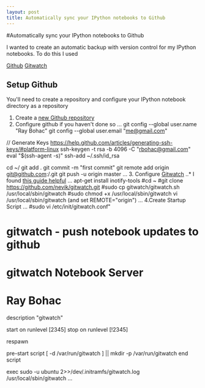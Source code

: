```yaml
---
layout: post
title: Automatically sync your IPython notebooks to Github
---
```

#Automatically sync your IPython notebooks to Github

I wanted to create an automatic backup with version control for my IPython notebooks. To do this I used

[Github](https://github.com/)
[Gitwatch](https://github.com/nevik/gitwatch)

## Setup Github
You'll need to create a repository and configure your IPython notebook directory as a repository
1. Create a [new Github repository](https://help.github.com/articles/create-a-repo/)
2. Configure github if you haven't done so
...
git config --global user.name "Ray Bohac"
git config --global user.email "me@gmail.com"

// Generate Keys https://help.github.com/articles/generating-ssh-keys/#platform-linux
ssh-keygen -t rsa -b 4096 -C "rbohac@gmail.com"
eval "$(ssh-agent -s)"
ssh-add ~/.ssh/id_rsa

cd ~/<MYNOTEBOOKDIR>
git add .
git commit -m "first commit"
git remote add origin git@github.com:<USERNAME>/<REPO-NAME>.git
git push -u origin master
...
3. Configure [Gitwatch](https://github.com/nevik/gitwatch)
..* I found [this guide helpful](https://github.com/nevik/gitwatch/wiki/gitwatch-as-a-service-on-Debian-with-supervisord)
...
apt-get install inotify-tools
#cd ~
#git clone https://github.com/nevik/gitwatch.git
#sudo cp gitwatch/gitwatch.sh /usr/local/sbin/gitwatch
#sudo chmod +x /usr/local/sbin/gitwatch
vi /usr/local/sbin/gitwatch 
(and set REMOTE="origin")
...
4.Create Startup Script
...
#sudo vi /etc/init/gitwatch.conf"
# gitwatch - push notebook updates to github
#
# gitwatch Notebook Server
# Ray Bohac

description     "gitwatch"

start on runlevel [2345]
stop on runlevel [!2345]

respawn

pre-start script
    [ -d /var/run/gitwatch   ] || mkdir -p /var/run/gitwatch
end script

exec sudo -u ubuntu 2>>/dev/.initramfs/gitwatch.log /usr/local/sbin/gitwatch <MYNOTEBOOKDIR>
...
